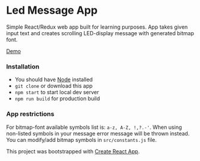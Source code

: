# Led Message App

Simple React/Redux web app built for learning purposes. App takes given input text and creates scrolling LED-display message with generated bitmap font.

[Demo](https://ledmessage.space)

### Installation

- You should have [Node](https://nodejs.org/en/) installed
- `git clone` or download this app
- `npm start` to start local dev server
- `npm run build` for production build

### App restrictions

For bitmap-font available symbols list is: `a-z, A-Z, !,?.-'`. When using non-listed symbols in your message error message will be thrown instead. You can modify/add bitmap symbols in `src/constants.js` file.

This project was bootstrapped with [Create React App](https://github.com/facebook/create-react-app).
